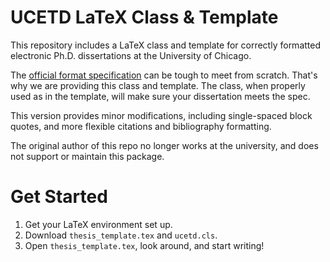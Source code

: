 UCETD LaTeX Class & Template
============================

This repository includes a LaTeX class and template for
correctly formatted electronic Ph.D. dissertations at the University of Chicago.

The [official format specification][spec] can be tough to meet from scratch.
That's why we are providing this class and template. The class, when properly
used as in the template, will make sure your dissertation meets the spec.

This version provides minor modifications, including single-spaced block quotes, and more flexible citations and bibliography formatting. 

The original author of this repo no longer works at the university, and does not support or maintain this package.

[spec]: http://www.lib.uchicago.edu/e/phd/pdf/booklet2011.pdf "University-Wide Requirements for the Ph.D. Dissertation"

Get Started
===========

1. Get your LaTeX environment set up.
2. Download `thesis_template.tex` and `ucetd.cls`.
3. Open `thesis_template.tex`, look around, and start writing!
